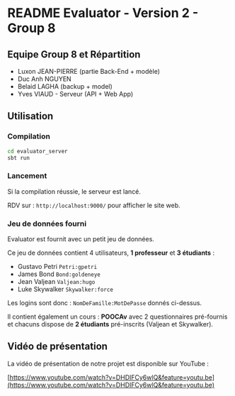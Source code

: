 # README Evaluator - Version 2 - Group 8

## Equipe Group 8 et Répartition

- Luxon JEAN-PIERRE (partie Back-End + modèle)
- Duc Anh NGUYEN
- Belaid LAGHA (backup + model)
- Yves VIAUD - Serveur (API + Web App)

## Utilisation

### Compilation

```bash
cd evaluator_server
sbt run
```

### Lancement

Si la compilation réussie, le serveur est lancé.

RDV sur : `http://localhost:9000/` pour afficher le site web.

### Jeu de données fourni

Evaluator est fournit avec un petit jeu de données.

Ce jeu de données contient 4 utilisateurs, **1 professeur** et **3 étudiants** :

  * Gustavo Petri `Petri:gpetri`
  * James Bond `Bond:goldeneye`
  * Jean Valjean `Valjean:hugo`
  * Luke Skywalker `Skywalker:force`

Les logins sont donc : `NomDeFamille:MotDePasse` donnés ci-dessus.

Il contient également un cours : **POOCAv** avec 2 questionnaires pré-fournis et chacuns dispose de **2 étudiants** pré-inscrits (Valjean et Skywalker).

## Vidéo de présentation

La vidéo de présentation de notre projet est disponible sur YouTube :

[https://www.youtube.com/watch?v=DHDIFCy6wlQ&feature=youtu.be](https://www.youtube.com/watch?v=DHDIFCy6wlQ&feature=youtu.be)
